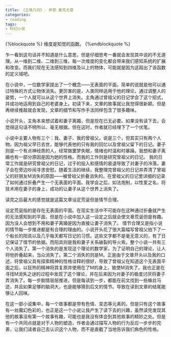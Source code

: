 ```yaml
---
title: 《立体几何》- 伊恩 麦克尤恩
categories: 
- reading
tags: 
- 科幻小说
---
```


{%blockquote %}
维度是知觉的函数。
{%endblockquote %}

乍一看到这句话并不知道是什么意思，但是仔细思考一番就会发现其中说的不无道理。从一维到二维、二维到三维，每一次维度的变化都会带来我们感知系统的扩展和改变。而我们现在无法感知到四维及以上的物体，可能就是因为这超出了该函数的定义域吧。

在小说中，一位数学家提出了一个概念——无表面的平面。简单的说就是他可以通过特殊的方式让物体消失。更厉害的是，人类同样适用于他的理论，通过调整人的姿势，一个人就可以从这个世界上消失。主角通过曾祖父的日记学会了这个招式，并成功地运用到自己的老婆身上。初读下来，文章的故事就让我觉得很新颖。但是再继续推敲就会发现，文章的细节和写作手法同样包含了很多趣味。

小说开头，主角本来想试着和妻子离婚，但是现在已无必要。如果没有读下去，会觉得这句话不明所以、毫无根据。但在这时，作者就已经埋下了一个伏笔。

小说中主要人物有三个：我、妻子、我的曾祖父。说是三个，但其实只有两个人物。因为祖父早已去世，能够代表他的只有我的回忆以及曾祖父留下的日记。妻子则是一个有点神经质的人，经常做噩梦失眠，情绪也时温和时暴躁。我想和妻子离婚也有一部分原因是因为她的性格。而我的工作则是研究曾祖父的日记。
我的日常工作就是研究曾祖父的日记，过于的投入和感情的衰退导致了对妻子的冷落，妻子会在旁边吵闹寻求安慰。随着生活的继续，我整理完曾祖父的日记并弄清了曾祖父的好朋友M消失的原因——被曾祖父折叠消失的。在曾祖父的日记里详细的记录了如何通过折叠产生一个无表面的平面。我学会之后，如法炮制，以性爱之名，将技术用在妻子的身上，成功的让妻子从这个世界上消失了。

读完之后最大的感觉就是这篇文章设定荒诞但是情节合理。

设定荒诞指的是存在无表面的平面。在现实生活中不可能存在这种通过折叠就产生的无法感知到的平面，但是在小说中加入这一设定之后就会使文章荒诞但是有趣。因为没人会想到不用和妻子离婚是因为直接让妻子消失了。
情节合理又是指小说的情节每一步推进都是有合理的理由的。小说开头花了很大篇幅写曾祖父拍下了一个船长的阳具以及几乎每天都写日记的习惯。这些文字都不是毫无意义的，有了日记保证了情节的依据。而阳具则是我和妻子关系破裂的导火索。整个小说一共有三个人消失了。第一个消失的是发现这个理论的数学家，为了证明自己的理论，让人将他折叠起来，当众消失了。第二个消失的则是M。正是由于文章开头以及我的口述，将曾祖父具有探索精神的性格诠释的很好，导致了曾祖父在知道这个无表面平面之后，以狂热的精神将其复原并使用在了M的身上，致使M消失了。我也正是在寻找M消失之谜的过程中发现了这个理论，并在后来因为对妻子的极度讨厌将妻子弄消失了。每一步剧情层层推进，但是每读到一步，都能在前文找到一些蛛丝马迹，并且如果足够的脑洞大，也是能够猜到后文的情节。导致在读到文章的结尾能够让人回味。

在这一部小说集中，每一个故事都是带有色情、变态等元素的。但是只有这个故事有一丝魔幻色彩的，也正是这一个小说让我产生了读下去的兴趣，虽然读完发现其他的故事没有第一个故事有趣，可能也是我没有体会到其他故事的精妙之处。但是有一个共同点就是对于人物的塑造，作者会通过描写人物的行为反应一步步的完善，让我们读者自己去认识这个人物，而不是直截了当地告诉我们角色的性格。
